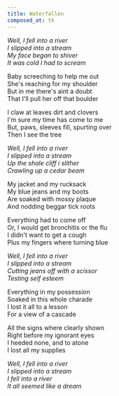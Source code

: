 ```yaml
---
title: Waterfallen
composed_at: tk
---
```


*Well, I fell into a river*  
*I slipped into a stream*  
*My face began to shiver*  
*It was cold I had to scream*  

Baby screeching to help me out  
She's reaching for my shoulder  
But in me there's aint a doubt  
That I'll pull her off that boulder  

I claw at leaves dirt and clovers  
I'm sure my time has come to me  
But, paws, sleeves fill, spurting over  
Then I see the tree  

*Well, I fell into a river*  
*I slipped into a stream*  
*Up the shale cliff i slither*  
*Crawling up a cedar beam*  

My jacket and my rucksack  
My blue jeans and my boots  
Are soaked with mossy plaque  
And nodding beggar tick roots  

Everything had to come off  
Or, I would get bronchitis or the flu  
I didn't want to get a cough  
Plus my fingers where turning blue  

*Well, I fell into a river*  
*I slipped into a stream*  
*Cutting jeans off with a scissor*  
*Testing self esteem*  

Everything in my possession  
Soaked in this whole charade  
I lost it all to a lesson  
For a view of a cascade  

All the signs where clearly shown  
Right before my ignorant eyes  
I heeded none, and to atone  
I lost all my supplies  

*Well, I fell into a river*  
*I slipped into a stream*  
*I fell into a river*  
*It all seemed like a dream*  
